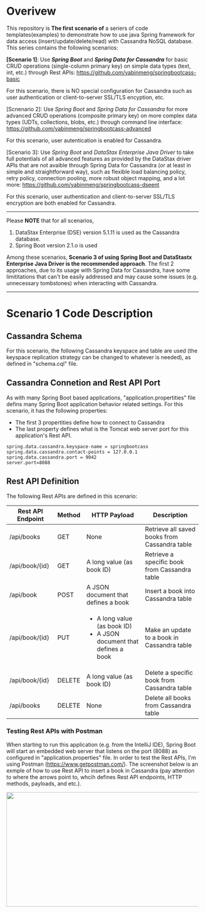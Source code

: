 # Overivew 
This repository is **The first scenario of** a seriers of code templates(examples) to demonstrate how to use java Spring framework for data access (insert/update/delete/read) with Cassandra NoSQL database. This series contains the following scenarios:

**[Scenario 1]**:  Use ***Spring Boot*** and ***Spring Data for Cassandra*** for basic CRUD operations (single-column primary key) on simple data types (text, int, etc.) through Rest APIs: https://github.com/yabinmeng/springbootcass-basic

For this scenario, there is NO special configuration for Cassandra such as user authentication or client-to-server SSL/TLS encyption, etc.

[Scnenario 2]: Use *Spring Boot* and *Spring Data for Cassandra* for more advanced CRUD operations (composite primary key) on more complex data types (UDTs, collections, blobs, etc.) through command line interface: https://github.com/yabinmeng/springbootcass-advanced 

For this scenario, user autentication is enabled for Cassandra.

[Scenario 3]: Use *Spring Boot* and *DataStax Enterprise Java Driver* to take full potentials of all advanced features as provided by the DataStax driver APIs that are not avaible through Spring Data for Cassandra (or at least in simple and straightforward way), such as flexible load balancing policy, retry policy, connection pooling, more robust object mapping, and a lot more: https://github.com/yabinmeng/springbootcass-dseent 

For this scenario, user authentication and client-to-server SSL/TLS encryption are both enabled for Cassandra.

---

Please **NOTE** that for all scenarios, 
1) DataStax Enterprise (DSE) version 5.1.11 is used as the Cassandra database.
2) Spring Boot version 2.1.o is used 

Among these scenarios, **Scenario 3 of using Spring Boot and DataStastx Enterprise Java Driver is the recommended approach**. The first 2 approaches, due to its usage with Spring Data for Cassandra, have some limititations that can't be easily addressed and may cause some issues (e.g. unnecessary tombstones) when interacting with Cassandra.

---

# Scenario 1 Code Description

## Cassandra Schema

For this scenario, the following Cassandra keyspace and table are used (the keyspace replication strategy can be changed to whatever is needed), as defined in "schema.cql" file. 

## Cassandra Connetion and Rest API Port

As with many Spring Boot based applications, "application.propertities" file defins many Spring Boot application behavior related settings. For this scenario, it has the following properties:
* The first 3 propertities define how to connect to Cassandra
* The last property defines what is the Tomcat web server port for this application's Rest API.

```
spring.data.cassandra.keyspace-name = springbootcass
spring.data.cassandra.contact-points = 127.0.0.1
spring.data.cassandra.port = 9042
server.port=8088
```

## Rest API Definition

The following Rest APIs are defined in this scenario:

| Rest API Endpoint | Method | HTTP Payload | Description |
| --- | --- | --- | --- |
| /api/books | GET | None | Retrieve all saved books from Cassandra table |
| /api/book/{id} | GET | A long value (as book ID) | Retrieve a specific book from Cassandra table |
| /api/book | POST | A JSON document that defines a book | Insert a book into Cassandra table |
| /api/book/{id} | PUT | <ul> <li> A long value (as book ID) </li>  <li> A JSON document that defines a book </li> </ul> | Make an update to a book in Cassandra table |
| /api/book/{id} | DELETE | A long value (as book ID) | Delete a specific book from Cassandra table |
| /api/books | DELETE | None | Delete all books from Cassandra table |

### Testing Rest APIs with Postman

When starting to run this application (e.g. from the IntelliJ IDE), Spring Boot will start an embedded web server that listens on the port (8088) as configured in "application.properties" file. In order to test the Rest APIs, I'm using Postman (https://www.getpostman.com/). The screenshot below is an exmple of how to use Rest API to insert a book in Cassandra (pay attention to where the arrows point to, whcih defines Rest API endpoints, HTTP methods, payloads, and etc.).

<img src="https://github.com/yabinmeng/springbootcass-basic/blob/master/src/main/resources/rest_insert.png" width="800" height="300">
